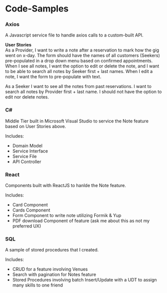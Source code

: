 # Code-Samples

### Axios

A Javascript service file to handle axios calls to a custom-built API. 

**User Stories**  
As a Provider, I want to write a note after a reservation to mark how the gig went on x-day. The form should have the names of all customers (Seekers) pre-populated in a drop down menu based on confirmed appointments. When I see all notes, I want the option to edit or delete the note, and I want to be able to search all notes by Seeker first + last names. When I edit a note, I want the form to pre-populate with text.

As a Seeker I want to see all the notes from past reservations. I want to search all notes by Provider first + last name. I should not have the option to edit nor delete notes.

### C#

Middle Tier built in Microsoft Visual Studio to service the Note feature based on User Stories above.

Includes:
* Domain Model
* Service Interface
* Service File
* API Controller

### React

Components built with ReactJS to hanlde the Note feature. 

Includes:
* Card Component
* Cards Component
* Form Component to write note utilizing Formik & Yup
* PDF download Component of feature (ask me about this as not my preferred UX)

### SQL

A sample of stored procedures that I created.

Includes:
* CRUD for a feature involving Venues
* Search with pagination for Notes feature
* Stored Procedures involving batch Insert/Update with a UDT to assign many skills to one friend


